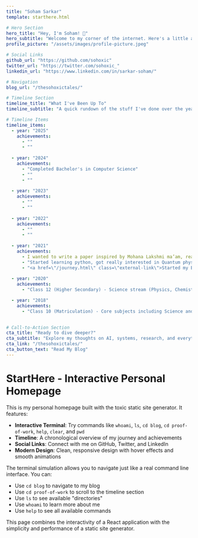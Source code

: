 ```yaml
---
title: "Soham Sarkar"
template: starthere.html

# Hero Section
hero_title: "Hey, I'm Soham! 👋"
hero_subtitle: "Welcome to my corner of the internet. Here's a little about my journey so far."
profile_picture: "/assets/images/profile-picture.jpeg"

# Social Links
github_url: "https://github.com/sohoxic"
twitter_url: "https://twitter.com/sohoxic_"
linkedin_url: "https://www.linkedin.com/in/sarkar-soham/"

# Navigation
blog_url: "/thesohoxictales/"

# Timeline Section
timeline_title: "What I've Been Up To"
timeline_subtitle: "A quick rundown of the stuff I've done over the years - my proof of work!"

# Timeline Items
timeline_items:
  - year: "2025"
    achievements:
      - ""
      - ""
  
  - year: "2024"
    achievements:
      - "Completed Bachelor's in Computer Science"
      - ""
      - ""
  
  - year: "2023"
    achievements:
      - ""
      - ""
  
  - year: "2022"
    achievements:
      - ""
      - ""
  
  - year: "2021"
    achievements:
      - I wanted to write a paper inspired by Mohana Lakshmi ma’am, read literature on this but couldn’t continue because much more profound knowledge was required quantum physics. This was the start if me exploring the field of research.
      - "Started learning python, got really interested in Quantum physics (Thanks to <a href=\"https://staff.pes.edu/nm1396/\" class=\"external-link\">Dr. Mohana Lakshmi<svg width=\"12\" height=\"12\" viewBox=\"0 0 24 24\" fill=\"none\" stroke=\"currentColor\" stroke-width=\"2\"><path d=\"M18 13v6a2 2 0 01-2 2H5a2 2 0 01-2-2V8a2 2 0 012-2h6M15 3h6v6M10 14L21 3\"/></svg></a>)."
      - "<a href=\"/journey.html\" class=\"external-link\">Started my Bachelor's in Computer Science and moved to Bengaluru <svg width=\"12\" height=\"12\" viewBox=\"0 0 24 24\" fill=\"none\" stroke=\"currentColor\" stroke-width=\"2\"><path d=\"M18 13v6a2 2 0 01-2 2H5a2 2 0 01-2-2V8a2 2 0 012-2h6M15 3h6v6M10 14L21 3\"/></svg></a> (the best decision of my life, thanks to BABA.)"
  
  - year: "2020"
    achievements:
      - "Class 12 (Higher Secondary) - Science stream (Physics, Chemistry, Mathematics) - 93.6%"

  - year: "2018"
    achievements:
      - "Class 10 (Matriculation) - Core subjects including Science and Mathematics - 94.6%"
     

# Call-to-Action Section
cta_title: "Ready to dive deeper?"
cta_subtitle: "Explore my thoughts on AI, systems, research, and everything in between."
cta_link: "/thesohoxictales/"
cta_button_text: "Read My Blog"
---
```


# StartHere - Interactive Personal Homepage

This is my personal homepage built with the toxic static site generator. It features:

- **Interactive Terminal**: Try commands like `whoami`, `ls`, `cd blog`, `cd proof-of-work`, `help`, `clear`, and `pwd`
- **Timeline**: A chronological overview of my journey and achievements
- **Social Links**: Connect with me on GitHub, Twitter, and LinkedIn
- **Modern Design**: Clean, responsive design with hover effects and smooth animations

The terminal simulation allows you to navigate just like a real command line interface. You can:
- Use `cd blog` to navigate to my blog
- Use `cd proof-of-work` to scroll to the timeline section
- Use `ls` to see available "directories"
- Use `whoami` to learn more about me
- Use `help` to see all available commands

This page combines the interactivity of a React application with the simplicity and performance of a static site generator. 